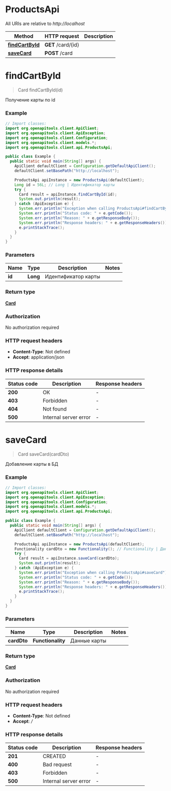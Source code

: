 # ProductsApi

All URIs are relative to *http://localhost*

Method | HTTP request | Description
------------- | ------------- | -------------
[**findCartById**](ProductsApi.md#findCartById) | **GET** /card/{id} | 
[**saveCard**](ProductsApi.md#saveCard) | **POST** /card | 


<a name="findCartById"></a>
# **findCartById**
> Card findCartById(id)



Получение карты по id

### Example
```java
// Import classes:
import org.openapitools.client.ApiClient;
import org.openapitools.client.ApiException;
import org.openapitools.client.Configuration;
import org.openapitools.client.models.*;
import org.openapitools.client.api.ProductsApi;

public class Example {
  public static void main(String[] args) {
    ApiClient defaultClient = Configuration.getDefaultApiClient();
    defaultClient.setBasePath("http://localhost");

    ProductsApi apiInstance = new ProductsApi(defaultClient);
    Long id = 56L; // Long | Идентификатор карты
    try {
      Card result = apiInstance.findCartById(id);
      System.out.println(result);
    } catch (ApiException e) {
      System.err.println("Exception when calling ProductsApi#findCartById");
      System.err.println("Status code: " + e.getCode());
      System.err.println("Reason: " + e.getResponseBody());
      System.err.println("Response headers: " + e.getResponseHeaders());
      e.printStackTrace();
    }
  }
}
```

### Parameters

Name | Type | Description  | Notes
------------- | ------------- | ------------- | -------------
 **id** | **Long**| Идентификатор карты |

### Return type

[**Card**](Card.md)

### Authorization

No authorization required

### HTTP request headers

 - **Content-Type**: Not defined
 - **Accept**: application/json

### HTTP response details
| Status code | Description | Response headers |
|-------------|-------------|------------------|
**200** | ОК |  -  |
**403** | Forbidden |  -  |
**404** | Not found |  -  |
**500** | Internal server error |  -  |

<a name="saveCard"></a>
# **saveCard**
> Card saveCard(cardDto)



Добавление карты в БД

### Example
```java
// Import classes:
import org.openapitools.client.ApiClient;
import org.openapitools.client.ApiException;
import org.openapitools.client.Configuration;
import org.openapitools.client.models.*;
import org.openapitools.client.api.ProductsApi;

public class Example {
  public static void main(String[] args) {
    ApiClient defaultClient = Configuration.getDefaultApiClient();
    defaultClient.setBasePath("http://localhost");

    ProductsApi apiInstance = new ProductsApi(defaultClient);
    Functionality cardDto = new Functionality(); // Functionality | Данные карты
    try {
      Card result = apiInstance.saveCard(cardDto);
      System.out.println(result);
    } catch (ApiException e) {
      System.err.println("Exception when calling ProductsApi#saveCard");
      System.err.println("Status code: " + e.getCode());
      System.err.println("Reason: " + e.getResponseBody());
      System.err.println("Response headers: " + e.getResponseHeaders());
      e.printStackTrace();
    }
  }
}
```

### Parameters

Name | Type | Description  | Notes
------------- | ------------- | ------------- | -------------
 **cardDto** | **Functionality**| Данные карты |

### Return type

[**Card**](Card.md)

### Authorization

No authorization required

### HTTP request headers

 - **Content-Type**: Not defined
 - **Accept**: */*

### HTTP response details
| Status code | Description | Response headers |
|-------------|-------------|------------------|
**201** | CREATED |  -  |
**400** | Bad request |  -  |
**403** | Forbidden |  -  |
**500** | Internal server error |  -  |

